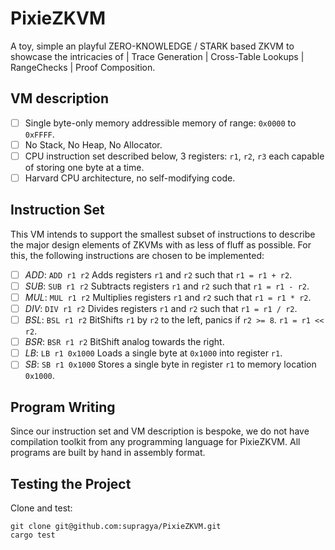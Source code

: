 # PixieZKVM
A toy, simple an playful ZERO-KNOWLEDGE / STARK based ZKVM to showcase the intricacies of | Trace Generation | Cross-Table Lookups | RangeChecks | Proof Composition.

## VM description
- [ ] Single byte-only memory addressible memory of range: `0x0000` to `0xFFFF`.
- [ ] No Stack, No Heap, No Allocator.
- [ ] CPU instruction set described below, 3 registers: `r1`, `r2`, `r3` each capable of storing one byte at a time.
- [ ] Harvard CPU architecture, no self-modifying code.

## Instruction Set
This VM intends to support the smallest subset of instructions to describe the
major design elements of ZKVMs with as less of fluff as possible. For this, the
following instructions are chosen to be implemented:

- [ ] *ADD*: `ADD r1 r2` Adds registers `r1` and `r2` such that `r1 = r1 + r2`.
- [ ] *SUB*: `SUB r1 r2` Subtracts registers `r1` and `r2` such that `r1 = r1 - r2`.
- [ ] *MUL*: `MUL r1 r2` Multiplies registers `r1` and `r2` such that `r1 = r1 * r2`.
- [ ] *DIV*: `DIV r1 r2` Divides registers `r1` and `r2` such that `r1 = r1 / r2`.
- [ ] *BSL*: `BSL r1 r2` BitShifts `r1` by `r2` to the left, panics if `r2 >= 8`. `r1 = r1 << r2`.
- [ ] *BSR*: `BSR r1 r2` BitShift analog towards the right.
- [ ] *LB*: `LB r1 0x1000` Loads a single byte at `0x1000` into register `r1`.
- [ ] *SB*: `SB r1 0x1000` Stores a single byte in register `r1` to memory location `0x1000`.

## Program Writing
Since our instruction set and VM description is bespoke, we do not have compilation
toolkit from any programming language for PixieZKVM. All programs are built by
hand in assembly format.

## Testing the Project
Clone and test:
```
git clone git@github.com:supragya/PixieZKVM.git
cargo test
```
